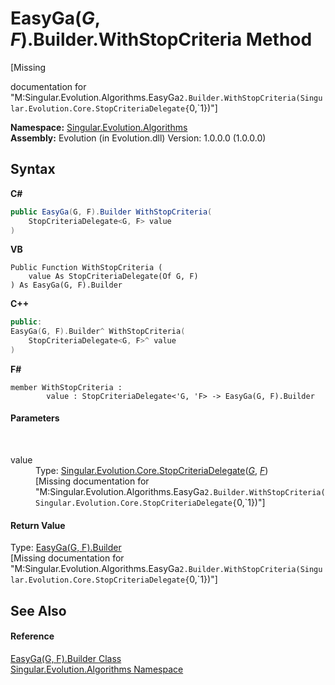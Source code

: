# EasyGa(*G*, *F*).Builder.WithStopCriteria Method 
 

\[Missing <summary> documentation for "M:Singular.Evolution.Algorithms.EasyGa`2.Builder.WithStopCriteria(Singular.Evolution.Core.StopCriteriaDelegate{`0,`1})"\]

**Namespace:**&nbsp;<a href="abe06fa4-bd7d-97b9-28d0-1b08952971eb">Singular.Evolution.Algorithms</a><br />**Assembly:**&nbsp;Evolution (in Evolution.dll) Version: 1.0.0.0 (1.0.0.0)

## Syntax

**C#**<br />
``` C#
public EasyGa(G, F).Builder WithStopCriteria(
	StopCriteriaDelegate<G, F> value
)
```

**VB**<br />
``` VB
Public Function WithStopCriteria ( 
	value As StopCriteriaDelegate(Of G, F)
) As EasyGa(G, F).Builder
```

**C++**<br />
``` C++
public:
EasyGa(G, F).Builder^ WithStopCriteria(
	StopCriteriaDelegate<G, F>^ value
)
```

**F#**<br />
``` F#
member WithStopCriteria : 
        value : StopCriteriaDelegate<'G, 'F> -> EasyGa(G, F).Builder 

```


#### Parameters
&nbsp;<dl><dt>value</dt><dd>Type: <a href="670fc923-8183-ea3d-535e-12540892cc62">Singular.Evolution.Core.StopCriteriaDelegate</a>(<a href="29c1d5fc-2784-8fb5-0c46-438b59fd6a9c">*G*</a>, <a href="29c1d5fc-2784-8fb5-0c46-438b59fd6a9c">*F*</a>)<br />\[Missing <param name="value"/> documentation for "M:Singular.Evolution.Algorithms.EasyGa`2.Builder.WithStopCriteria(Singular.Evolution.Core.StopCriteriaDelegate{`0,`1})"\]</dd></dl>

#### Return Value
Type: <a href="9098310a-97ee-397b-6869-a7e55c0645f7">EasyGa(G, F).Builder</a><br />\[Missing <returns> documentation for "M:Singular.Evolution.Algorithms.EasyGa`2.Builder.WithStopCriteria(Singular.Evolution.Core.StopCriteriaDelegate{`0,`1})"\]

## See Also


#### Reference
<a href="9098310a-97ee-397b-6869-a7e55c0645f7">EasyGa(G, F).Builder Class</a><br /><a href="abe06fa4-bd7d-97b9-28d0-1b08952971eb">Singular.Evolution.Algorithms Namespace</a><br />